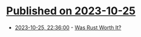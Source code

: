 # [Published on 2023-10-25](index.md)

* [2023-10-25, 22:36:00](https://lobste.rs/s/hpxj9o/was_rust_worth_it) - [Was Rust Worth It?](https://jsoverson.medium.com/was-rust-worth-it-f43d171fb1b3)
